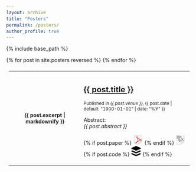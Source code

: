 ```yaml
---
layout: archive
title: "Posters"
permalink: /posters/
author_profile: true
---
```


{% include base_path %}

<style>
td, th, tr, table {
  padding: 0.5em;
  border: 1px solid #ccc;
  border: 1px;
}
</style>

<table style="width:100%">
  {% for post in site.posters reversed %}
  <tr>
    <th style="width:40%; height:60%">{{ post.excerpt | markdownify }}</th>
    <td>
      <!--<h2 class="archive__item-title" itemprop="headline"> <a href="{{ base_path }}{{ post.url }}" rel="permalink">{{ post.title }}</a> </h2>-->
      <h2 class="archive__item-title" itemprop="headline"> <a href="{{ post.event }}" rel="permalink">{{ post.title }}</a> </h2>
      <p style="font-size:12px">Published in <i>{{ post.venue }}</i>, {{ post.date | default: "1900-01-01" | date: "%Y" }} </p>
      <p>Abstract: <br>
      <i> {{ post.abstract }} </i></p>
      <p>
      {% if post.paper %}
        <a href="{{post.paper}}"><img src="/assets/webpage/pdf_img.png" alt="Paper" style="width:28px;height:28px;border:0;"></a>
      {% endif %}
        <a href=""> <img src="/assets/webpage/bib_img.png" alt="Bib" style="width:28px;height:28px;border:0;"></a>
      {% if post.code %}
        <a href="{{post.code}}"> <img src="/assets/webpage/supplemental_img.png" alt="Supplemental" style="width:28px;height:28px;border:0;"></a>
      {% endif %}
      </p>
    </td>
  </tr>
  {% endfor %}
</table>

